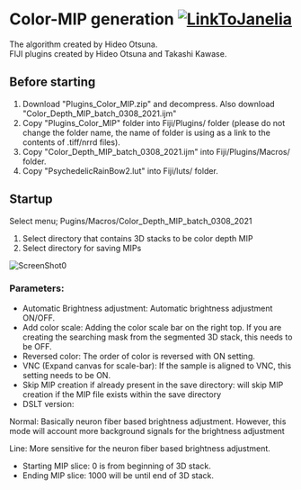 # Color-MIP generation [![LinkToJanelia](../../images/jrc_logo_180x40.png)](https://www.janelia.org)
The algorithm created by Hideo Otsuna.  
FIJI plugins created by Hideo Otsuna and Takashi Kawase.  


## Before starting
 1. Download "Plugins_Color_MIP.zip" and decompress. Also download "Color_Depth_MIP_batch_0308_2021.ijm"
 2. Copy "Plugins_Color_MIP" folder into Fiji/Plugins/ folder (please do not change the folder name, the name of folder is using as a link to the contents of .tiff/nrrd files).
 3. Copy "Color_Depth_MIP_batch_0308_2021.ijm" into Fiji/Plugins/Macros/ folder.
 4. Copy "PsychedelicRainBow2.lut" into Fiji/luts/ folder.


## Startup
Select menu; Pugins/Macros/Color_Depth_MIP_batch_0308_2021

 1. Select directory that contains 3D stacks to be color depth MIP
 2. Select directory for saving MIPs
 
![ScreenShot0](../../images/CDM_generator.png)
### Parameters:
 - Automatic Brightness adjustment: Automatic brightness adjustment ON/OFF.
 - Add color scale: Adding the color scale bar on the right top. If you are creating the searching mask from the segmented 3D stack, this needs to be OFF.
 - Reversed color: The order of color is reversed with ON setting.
 - VNC (Expand canvas for scale-bar): If the sample is aligned to VNC, this setting needs to be ON.
 - Skip MIP creation if already present in the save directory: will skip MIP creation if the MIP file exists within the save directory
- DSLT version:

 Normal: Basically neuron fiber based brightness adjustment. However, this mode will account more background signals for the brightness adjustment

 Line: More sensitive for the neuron fiber based brightness adjustment.

 - Starting MIP slice: 0 is from beginning of 3D stack.
 - Ending MIP slice: 1000 will be until end of 3D stack.

